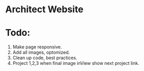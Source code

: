 # Architect Website 

# Todo:

1. Make page responsive.
2. Add all images, optomized.
3. Clean up code, best practices.
4. Project 1,2,3 when final image inView show next project link.